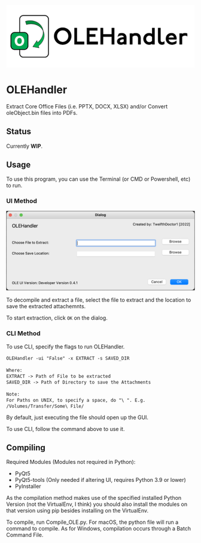 ![OLEHandler Banner](https://github.com/TwelfthDoctor1/OLEHandler/blob/master/GitResources/OLEHandlerBanner.png)

# OLEHandler

Extract Core Office Files (i.e. PPTX, DOCX, XLSX) and/or Convert oleObject.bin files into PDFs.

## Status

Currently **WIP**.

## Usage

To use this program, you can use the Terminal (or CMD or Powershell, etc) to run.

### UI Method

![OLEHandler UI Picture](https://github.com/TwelfthDoctor1/OLEHandler/blob/master/GitResources/OLEHandler%20UI%20Picture.png)

To decompile and extract a file, select the file to extract and the location to save the extracted attachemnts.

To start extraction, click `OK` on the dialog.

### CLI Method

To use CLI, specify the flags to run OLEHandler.

```
OLEHandler -ui "False" -x EXTRACT -s SAVED_DIR

Where:
EXTRACT -> Path of File to be extracted
SAVED_DIR -> Path of Directory to save the Attachments

Note:
For Paths on UNIX, to specify a space, do "\ ". E.g. /Volumes/Transfer/Some\ File/
```

By default, just executing the file should open up the GUI.

To use CLI, follow the command above to use it.

## Compiling

Required Modules (Modules not required in Python):
* PyQt5
* PyQt5-tools (Only needed if altering UI, requires Python 3.9 or lower)
* PyInstaller

As the compilation method makes use of the specified installed Python Version (not the VirtualEnv, I think) you should also install the modules on that version using pip besides installing on the VirtualEnv.

To compile, run Compile_OLE.py. For macOS, the python file will run a command to compile. As for Windows, compilation occurs through a Batch Command File.
